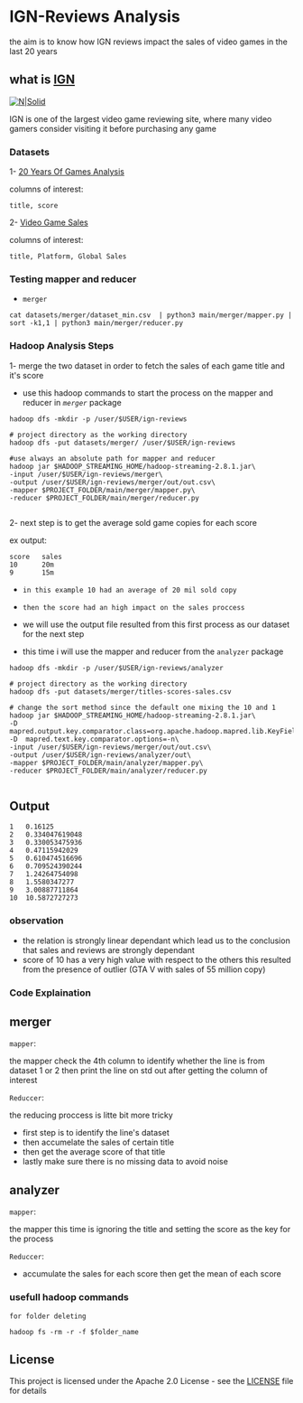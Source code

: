 # IGN-Reviews Analysis

the aim is to know how IGN reviews impact the sales of video games
in the last 20 years

## what is [IGN](http://me.ign.com/en/)

[![N|Solid](https://superrepo.org/static/images/icons/original/xplugin.video.ign_com.png.pagespeed.ic.mp10cLVn3C.png)](http://me.ign.com/en/)

IGN is one of the largest video game reviewing site, where many video gamers consider visiting it before purchasing any game

### Datasets 
1- [20 Years Of Games Analysis](https://www.kaggle.com/ash316/20-years-of-games-analysis)

columns of interest:

```
title, score
```

2- [Video Game Sales](https://www.kaggle.com/gregorut/videogamesales)

columns of interest:
```
title, Platform, Global Sales
```
### Testing mapper and reducer

- `merger`
```
cat datasets/merger/dataset_min.csv  | python3 main/merger/mapper.py | sort -k1,1 | python3 main/merger/reducer.py 
```

### Hadoop Analysis Steps

1- merge the two dataset in order to fetch the sales of each game title and it's score 
- use this hadoop commands to start the process on the mapper and reducer in _`merger`_ package

```
hadoop dfs -mkdir -p /user/$USER/ign-reviews

# project directory as the working directory
hadoop dfs -put datasets/merger/ /user/$USER/ign-reviews

#use always an absolute path for mapper and reducer 
hadoop jar $HADOOP_STREAMING_HOME/hadoop-streaming-2.8.1.jar\
-input /user/$USER/ign-reviews/merger\
-output /user/$USER/ign-reviews/merger/out/out.csv\
-mapper $PROJECT_FOLDER/main/merger/mapper.py\
-reducer $PROJECT_FOLDER/main/merger/reducer.py


```

2- next step is to get the average sold game copies for each score 

ex output:
```
score   sales
10      20m
9       15m
```
 - ``in this example 10 had an average of 20 mil sold copy  `` 
 - ``then the score had an high impact on the sales proccess``
 
- we will use the output file resulted from this first process as our dataset for the next step

- this time i will use the mapper and reducer from the ``analyzer`` package
```
hadoop dfs -mkdir -p /user/$USER/ign-reviews/analyzer

# project directory as the working directory
hadoop dfs -put datasets/merger/titles-scores-sales.csv

# change the sort method since the default one mixing the 10 and 1
hadoop jar $HADOOP_STREAMING_HOME/hadoop-streaming-2.8.1.jar\
-D mapred.output.key.comparator.class=org.apache.hadoop.mapred.lib.KeyFieldBasedComparator\
-D  mapred.text.key.comparator.options=-n\
-input /user/$USER/ign-reviews/merger/out/out.csv\
-output /user/$USER/ign-reviews/analyzer/out\
-mapper $PROJECT_FOLDER/main/analyzer/mapper.py\
-reducer $PROJECT_FOLDER/main/analyzer/reducer.py


```

## Output 

```
1	0.16125
2	0.334047619048
3	0.330053475936
4	0.47115942029
5	0.610474516696
6	0.709524390244
7	1.24264754098
8	1.5580347277
9	3.00887711864
10	10.5872727273

```


### observation

- the relation is strongly linear dependant which lead us to the conclusion that sales and reviews are strongly dependant
- score of 10 has a very high value with respect to the others this resulted from the presence of outlier (GTA V
with sales of 55 million copy)

### Code Explaination

## merger

`mapper`:

the mapper check the 4th column to identify whether the line is from dataset 1 or 2 
then print the line on std out after getting the column of interest

`Reduccer`:

the reducing proccess is litte bit more tricky
- first step is to identify the line's dataset 
- then accumelate the sales of certain title 
- then get the average score of that title 
- lastly make sure there is no missing data to avoid noise

## analyzer

`mapper`:

the mapper this time is ignoring the title and setting the score as the key for the process

`Reduccer`:

- accumulate the sales for each score then get the mean of each score


### usefull hadoop commands

`for folder deleting`

```
hadoop fs -rm -r -f $folder_name
```

## License

This project is licensed under the Apache 2.0 License - see the [LICENSE](LICENSE) file for details


